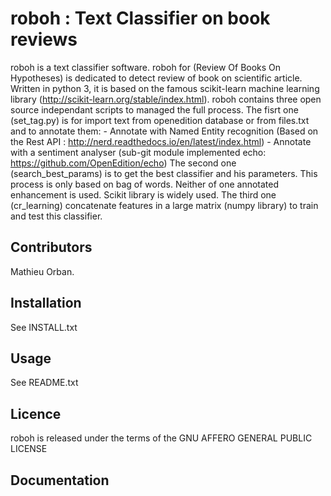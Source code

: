 # roboh : Text Classifier on book reviews

roboh is a text classifier software. 
roboh for (Review Of Books On Hypotheses) is dedicated to detect review of book on scientific article. Written in python 3, it is based on the famous scikit-learn machine learning library (http://scikit-learn.org/stable/index.html). 
roboh contains three open source independant scripts to managed the full process. The fisrt one (set_tag.py) is for import text from openedition database or from files.txt and to annotate them:
	- Annotate with Named Entity recognition (Based on the Rest API : http://nerd.readthedocs.io/en/latest/index.html)
	- Annotate with a sentiment analyser (sub-git module implemented echo: https://github.com/OpenEdition/echo) 
The second one (search_best_params) is to get the best classifier and his parameters. This process is only based on bag of words. Neither of one annotated enhancement is used. Scikit library is widely used.
The third one (cr_learning) concatenate features in a large matrix (numpy library) to train and test this classifier.


## Contributors

Mathieu Orban.

## Installation

See INSTALL.txt

## Usage

See README.txt

## Licence

roboh is released under the terms of the GNU AFFERO GENERAL PUBLIC LICENSE

## Documentation
